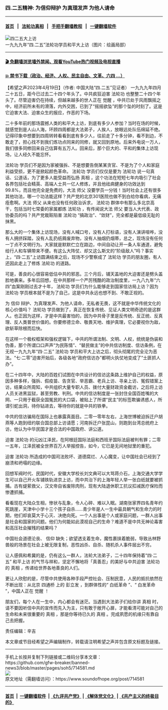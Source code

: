 ### 四.二五精神: 为信仰辩护 为真理发声 为他人请命   
------------------------

#### [首页](https://github.com/gfw-breaker/banned-news3/blob/master/README.md) &nbsp;&nbsp;|&nbsp;&nbsp; [法轮功真相](https://github.com/begood0513/basic/blob/master/README.md)  &nbsp;&nbsp;|&nbsp;&nbsp; [手把手翻墙教程](https://github.com/gfw-breaker/guides/wiki)  &nbsp;&nbsp;|&nbsp;&nbsp; [一键翻墙软件](https://github.com/gfw-breaker/nogfw/blob/master/README.md)  



<div><img alt="四二五大上访" src="https://img.soundofhope.org/2023-04/1681957827088.jpg"/>
<br/><figcaption class="caption">
 一九九九年“四.二五”法轮功学员和平大上访（图片：绘画局部）
</figcaption></div><hr/>

#### [ 🎬  免翻墙浏览墙外禁闻、观看YouTube热门视频及电视直播](https://github.com/gfw-breaker/HelloWorld)

#### [ 💥  禁书下载（政治、经济、人权、民主自由、文革、六四 ...）](https://github.com/gfw-breaker/books/blob/master/README.md)

<div><div class="Content__Wrapper sc-1bvya0-0 elmmKw article_body" data-checkusr="" itemprop="articleBody">
 <div id="post_place_1">
 </div>
 <p class="meta-top">
  <span class="meta">
   【希望之声2023年4月19日】（作者: 中国大陆“四.二五”见证者）
  </span>
  一九九九年四月二十五日，距今已过去二十四个年头了。中共疯狂迫害
  <ok href="/term/968">
   法轮功
  </ok>
  也整整二十四个年头了。尽管迫害仍在持续，但越来越多的世人正在
  <ok href="/term/49862">
   觉醒
  </ok>
  ，中共已处于风雨飘摇之中，经济前所未有的滑落，内外交困，已到了“摇摇欲坠”的那个坠的时刻了。这是它迫害大法、迫害众生的报应，作恶的下场。
 </p>
 <p>
  二十多年前的那场震撼人类的和平大上访，到底有多少人参加？当时在场的时候，就感觉到是人山人海，环顾四周都是大法弟子，人挨人，放眼远处队伍绵延不绝。记得印象中想要到四周转转看看到底有多少人，往前走了十多分钟，看不到边，不敢走了，担心找不到我们炼功点同来的同修，就又回到原地。后来外电说一万人，我们很多同修回来自己估算有五万人。回来后，那个巨大的、平和的集体上访现场，让人经久不能忘怀。
 </p>
 <p>
  <ok href="/term/968">
   法轮功
  </ok>
  学员们不是因为家被强拆、不是想要告倒某某贪官、不是为了个人和家庭利益受损，更不是掀起颜色革命。
  <ok href="/term/968">
   法轮功
  </ok>
  学员们仅仅是要为
  <ok href="/term/968">
   法轮功
  </ok>
  说一句真话、公道话，为了更多人能受益而弘扬
  <ok href="/term/1046">
   真相
  </ok>
  ，这个功法在短短七年内吸引了社会各界包括社会精英、高端人士共一亿人修炼，并且他祛病健身的功效达到99.8%，而且他完全是免费的，大法
  <ok href="/term/22892">
   师父
  </ok>
  没要学员一分钱！当时社会上还有很多其他功法，哪一个功法能这样？共产党的北京301医院也做不到白给你看病，无痛痊愈啊。大法
  <ok href="/term/22892">
   师父
  </ok>
  从来也没有任何政治诉求，
  <ok href="/term/968">
   法轮功
  </ok>
  群体中有那么多北京高干，包括当时七常委的家属都炼
  <ok href="/term/968">
   法轮功
  </ok>
  ，有传闻说大法
  <ok href="/term/22892">
   师父
  </ok>
  要当人大代表、政协委员的吗？共产党栽赃陷害
  <ok href="/term/968">
   法轮功
  </ok>
  “搞政治”、“敛财”，完全都是最低级无耻的抹黑。
 </p>
 <p>
  那么大的一个集体上访现场，没有人喊口号，没有人打标语，没有人演讲喧哗，没有人拥挤踩踏，没有人乱扔纸屑废弃物，没有人抽烟扔烟蒂，总之，现场没有任何一丁点不文明行为。大家就是默默伫立在路边，中间自动让开一条人车通道，避免给行人和车辆带来不便。有这么大阵仗、却又这么斯文的“阶级敌人”吗？事实上，“四·二五”上访圆满结束之后，现场不少警察成了
  <ok href="/term/968">
   法轮功
  </ok>
  学员的朋友圈，有人还因此走上了修炼
  <ok href="/term/968">
   法轮功
  </ok>
  的道路。
 </p>
 <p>
  可是，善良的心很容易低估中共的邪恶。三个月后，铺天盖地的大迫害还是劈头盖脸地袭来。多年后回想，在中共那样一个严厉残酷的政治制度里，一九八九年“六四”血案刚刚过去才十年，
  <ok href="/term/968">
   法轮功
  </ok>
  学员们为什么能够走到国家信访局上访？因为
  <ok href="/term/968">
   法轮功
  </ok>
  学员根本就不是为了自己，这是中共永远也想不到、不敢正视的。
 </p>
 <p>
  为
  <ok href="/term/5380">
   信仰
  </ok>
  辩护、为真理发声、为他人请命，无私者无畏，这不就是中华传统文化的核心价值吗？
  <ok href="/term/968">
   法轮功
  </ok>
  学员做到了，真正在恢复传统、见证人类文明奇迹的是这群人。也正因为这样，才是中共最害怕的，因为中共骨子里是反传统、反正统、反真理、反人类普世价值的。你要修德立命、敬畏天地、维护真理，它必要视你为敌，欲斩草除根而后快。
 </p>
 <p>
  在这样一个极权框架和强权逻辑下，中共的所谓法制、文明、人权，统统是伪装和伪善，那个所谓口口声声“为民陈情”、“替民做主”的中共信访制度、信访条例，在无视一九九九年“四·二五”
  <ok href="/term/968">
   法轮功
  </ok>
  学员和平大上访之后，彻头彻尾的完全沦为恶法。“七·二零”迫害开始后，各级各地“政府信访办”都明火执仗地变成了“土匪抓人办”。
 </p>
 <p>
  在二十四年中，大陆的百姓们试图在中共设计的信访这条路上维护自己的权益，原因多种多样，强拆、假疫苗、告贪官、举恶霸、老兵上访、寻亲上访、冤假错案上访，结果众所周知，中共组织大量专职人员、拨付大量财政资金截访，之后将上访人员关进黑监狱，甚至劳教、判刑。中共的信访制度是一张封住全国百姓嘴的大网、一只用于截获全国冤民的大口袋，被贴上了所谓“民主”的标签欺骗诱惑人，所谓引蛇出洞，待你钻进去，等待你的就是中共的铁拳。
 </p>
 <p>
  中共的信访骗局在国际上也暴露真面目。二零一零年左右，上海世博被迫拆迁户胡燕等人跑到纽约联合国总部上访请愿；河南拆迁户张昆山，则跑到台湾总统府上访，他认为中华民国才是合法的中国政府、讲公道。
 </p>
 <p>
  迫害
  <ok href="/term/968">
   法轮功
  </ok>
  的元凶江泽民，在阿根廷国际法庭和西班牙国际法庭被判有罪；二零一五年，江泽民被全世界百万人举报控告，如今，它已是无间地狱里的重犯。
 </p>
 <p>
  迫害
  <ok href="/term/968">
   法轮功
  </ok>
  所造成的中国司法败坏、道德腐烂、人心魔变，让中国社会已经到了崩溃和坍塌的边缘。
 </p>
 <p>
  回想军阀时代、民国时代，安徽大学校长刘文典可以大骂蒋介石，上海交通大学学生可以自己开火车铺铁轨进京上访，而中共治下的上海年轻人举一张白纸就要被抓捕。古有缇萦救父，汉文帝自省废除肉刑，现有大陆退休职工抗议扣减医疗保险而惨遭抓捕。
 </p>
 <p>
  看看现在大陆众生相，惨状与乱象，令人心碎、难以入眠。湖南张家界四名青年约死跳崖，天津中小学十三个孩子自杀……青少年是人一生中最具朝气和生命力的时期，他们却哀莫大于心灭、决绝向死。一个人出事是个人或家庭问题，一群人出事是社会和国家的问题。他们为何能如此漠视自己的生命？难道不是中共无神论毒害和高压社会摧残的结果吗？
 </p>
 <p>
  中国社会道德沦丧、
  <ok href="/term/5380">
   信仰
  </ok>
  缺失；欲望透支着生命，魔性裹挟着脆弱，导致丛林野兽般的场景在社会上被无限复制，恶性凶杀、自杀、随机杀人事件层出不穷。
 </p>
 <p>
  让人感佩和希冀的是，仍有这么一群人，法轮大法弟子，二十四年保持着“四·二五”
  <ok href="/term/43821">
   和平上访
  </ok>
  的气节与祥和，坚定不懈地将「真善忍」的美好与中共迫害
  <ok href="/term/968">
   法轮功
  </ok>
  的
  <ok href="/term/1046">
   真相
  </ok>
  ，传递给世界各地善良的人们。
 </p>
 <p>
  更让人欣慰的是，尽管中共使用各种手段严控社会、压制民意，人民的抵抗依然在不断出现：从北京
  <ok href="/term/795162">
   四通桥
  </ok>
  上的
  <ok href="/term/795300">
   彭立发
  </ok>
  ，到群体性的“
  <ok href="/term/812436">
   白纸革命
  </ok>
  ”、“
  <ok href="/term/839271">
   白发革命
  </ok>
  ”，中国人正在
  <ok href="/term/49862">
   觉醒
  </ok>
  ！
 </p>
 <p>
  朋友们，每个人在一生中，内心都会有迷茫。当遇到大法弟子们给你讲
  <ok href="/term/1046">
   真相
  </ok>
  时，请不要因听信中共的宣传而先入为主，只有敢于敞开心扉，才能看清可能对自己的生命和未来很重要的
  <ok href="/term/1046">
   真相
  </ok>
  ，那是你等待已久的
  <ok href="/term/1046">
   真相
  </ok>
  。完成夙愿的机缘只有靠自己去把握。
 </p>
 <p class="meta-btm">
  责任编辑：辛吉
 </p>
 <p class="meta-btm">
  本文章或节目经希望之声编辑制作，转载请注明希望之声并包含原文标题及链接。
 </p>
</div>
</div>
<hr/>
手机上长按并复制下列链接或二维码分享本文章：<br/>
https://github.com/gfw-breaker/banned-news3/blob/master/pages/soh5/714581.md <br/>
<a href='https://github.com/gfw-breaker/banned-news3/blob/master/pages/soh5/714581.md'><img src='https://github.com/gfw-breaker/banned-news3/blob/master/pages/soh5/714581.md.png'/></a> <br/>
原文地址（需翻墙访问）：https://www.soundofhope.org/post/714581


------------------------
#### [首页](https://github.com/gfw-breaker/banned-news3/blob/master/README.md) &nbsp;|&nbsp; [一键翻墙软件](https://github.com/gfw-breaker/nogfw/blob/master/README.md) &nbsp;| [《九评共产党》](https://github.com/gfw-breaker/9ping.md/blob/master/README.md#九评之一评共产党是什么) | [《解体党文化》](https://github.com/gfw-breaker/jtdwh.md/blob/master/README.md) | [《共产主义的终极目的》](https://github.com/gfw-breaker/gczydzjmd.md/blob/master/README.md)


<img src='http://gfw-breaker.win/banned-news3/pages/soh5/714581.md' width='0px' height='0px'/>